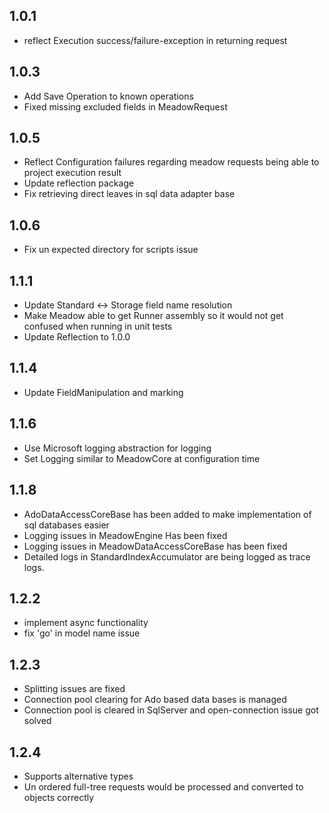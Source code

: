 

1.0.1
-------

   * reflect Execution success/failure-exception in returning request
   
   
1.0.3
-------

   * Add Save Operation to known operations
   * Fixed missing excluded fields in MeadowRequest
     
1.0.5
------
   * Reflect Configuration failures regarding meadow requests being able to project execution result
   * Update reflection package
   * Fix retrieving direct leaves in sql data adapter base
   
   
1.0.6
-----
  * Fix un expected directory for scripts issue  
  
 1.1.1
 -------
  * Update Standard <-> Storage field name resolution
  * Make Meadow able to get Runner assembly so it would not get confused when running in unit tests
  * Update Reflection to 1.0.0
 
 1.1.4
 -------
  * Update FieldManipulation and marking
  
1.1.6
-----
 * Use Microsoft logging abstraction for logging
 * Set Logging similar to MeadowCore at configuration time
 
 1.1.8
 -----
 * AdoDataAccessCoreBase has been added to make implementation of sql databases easier
 * Logging issues in MeadowEngine Has been fixed
 * Logging issues in MeadowDataAccessCoreBase has been fixed
 * Detailed logs in StandardIndexAccumulator are being logged as trace logs.
   

1.2.2
-----
 * implement async functionality
 * fix 'go' in model name issue

1.2.3
-----
 * Splitting issues are fixed
 * Connection pool clearing for Ado based data bases is managed
 * Connection pool is cleared in SqlServer and open-connection issue got solved


1.2.4
-----
 * Supports alternative types
 * Un ordered full-tree requests would be processed and converted to objects correctly
 